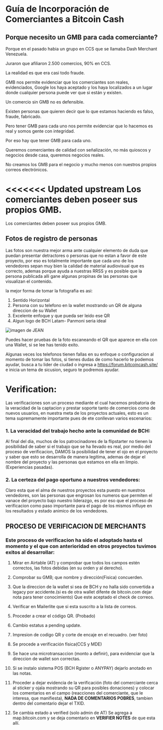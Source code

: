 
# Guía de Incorporación de Comerciantes a Bitcoin Cash

## Porque necesito un GMB para cada comerciante?

Porque en el pasado habia un grupo en CCS que se llamaba Dash Merchant Venezuela.

Juraron que afiliaron 2.500 comercios, 90% en CCS.

La realidad es que era casi todo fraude.

GMB nos permite evidenciar que los comerciantes son reales, evidenciados, Google los haya aceptado y los haya localizados a un lugar donde cualquier persona puede ver que si están y existen.

Un comercio sin GMB no es defensible.

Existen personas que quieren decir que lo que estamos haciendo es falso, fraude, fabricado.

Pero tener GMB para cada uno nos permite evidenciar que lo hacemos es real y somos gente con integridad.

Por eso hay que tener GMB para cada uno.


Queremos comerciantes de calidad con señalización, no más quioscos y negocios desde casa, queremos negocios reales.

No creamos los GMB para el negocio y mucho menos con nuestros propios correos electrónicos.

<<<<<<< Updated upstream
Los comerciantes deben poseer sus propios GMB.
=======
Los comerciantes deben poseer sus propios GMB.

## Fotos de registro de personas

Las fotos son nuestra mejor arma ante cualquier elemento de duda que puedan presentar detractores o personas que no estan a favor de este proyecto, por eso es totalmente importante que cada uno de los vendedores sepan muy bien la calidad de material audiovisual que es correcto, ademas porque ayuda a nuestras RRSS y es posible que la persona publicada alli gane algunas propinas de las personas que visualizan el contenido.


la mejor forma de tomar la fotografia es asi:

1. Sentido Horizontal
2. Persona con su telefono en la wallet mostrando un QR de alguna direccion de su Wallet
3. Excelente enfoque y que pueda ser leido ese QR
4. Algun logo de BCH Latam- Panmoni seria ideal


![imagen de JEAN](https://www.google.com.co/search?q=bitcoincash.site&hl=es-419&authuser=0&tbm=isch&sxsrf=ALeKk020bWmPk5S5GY0DHnJ15oD486j2yQ%3A1619618274646&source=hp&biw=1366&bih=657&ei=4mmJYNjUJLax5NoPk8ecoAE&oq=bitcoincash.site&gs_lcp=CgNpbWcQAzoECCMQJzoICAAQsQMQgwE6BQgAELEDOgIIADoECAAQHjoECAAQGDoGCAAQChAYUNQFWNYxYN04aABwAHgCgAHcBYgBtSySAQ0wLjEuNy4yLjMuMi4xmAEAoAEBqgELZ3dzLXdpei1pbWc&sclient=img&ved=0ahUKEwjYzbefjKHwAhW2GFkFHZMjBxQQ4dUDCAc&uact=5#imgrc=RtL4lJSv6jvB0M)


Puedes hacer pruebas de la foto escaneando el QR que aparece en ella con una Wallet, si se lee has tenido exito.

Algunas veces los telefonos tienen fallas en su enfoque o configuracion al momento de tomar las fotos, si tienes dudas de como hacerlo te podemos ayudar, busca a tu lider de ciudad o ingresa a https://forum.bitcoincash.site/ e inicia un tema de sicusion, seguro te podremos ayudar. 

# **Verification:**

Las verificaciones son un proceso mediante el cual hacemos probatoria de la veracidad de la captacion y prestar soporte tanto de comercios como de nuevos usuarios, en nuestra meta de los proyectos actuales, esto es un tema supremamente importante pues de ete conllevan varios escenarios:


### 1.  La veracidad del trabajo hecho ante la comunidad de BCH:
Al final del dia, muchos de los patrocinadores de la flipstarter no tienen la posibilidad de saber si el trabajo que se ha  llevado es real, por medio del proceso de verificacion, DAMOS la posibilidad de tener el ojo en el proyecto y saber que esto se desarrolla de manera legitima, ademas de dejar el nombre del proyecto y las personas que estamos en ella en limpio. (Experiencias pasadas).

### 2. La certeza del pago oportuno a nuestros vendedores:

Claro esta que el alma de nuestros proyectos esta puesto en nuestros vendedores, son las personas que engrosan los numeros que permiten el vanace del proyecto bajo nuestro liderazgo, es por eso que el proceso de verificacion como paso importante para el pago de los mismos influye en los resultados y estado animico de los vendedores.

## **PROCESO DE VERIFICACION DE MERCHANTS**

### Este proceso de verificacion ha sido el adoptado hasta el momento y el que con anterioridad en otros proyectos tuvimos exitos al desarrollar:


1. Mirar en Airtable (AT) y comprobar que todos los campos estén correctos, las fotos debidas (en su orden y al derecho).

2. Comprobar su GMB; que nombre y dirección(Fisica) concuerden.

3. Que la direccion de la wallet si sea de BCH y no halla sido convertida a legacy por accidente.(si es de otra wallet difente de bitcoin.com dejar nota para tener conocimiento)
Que este aceptado el check de correos.

4. Verificar en Mailerlite que si esta suscrito a la lista de correos.

5. Proceder a crear el código QR. (Probado)

6. Cambio estatus a pending update.
7. Impresion de codigo QR y corte de encaje en el recuadro. (ver foto)

8. Se procede a verificación física(CCS y MDE)

9. Se hace una microtransaccion (monto a definir), para evidenciar que la direccion de wallet son correctas.

10. Si se instalo sistema POS (BCH Rgister o ANYPAY) dejarlo anotado en las notas.

11. Proceder a dejar evidencia de la verificación (foto del comerciante cerca al sticker y ojala mostrando su QR para posibles donaciones) y colocar los comentarios en el campo (reacciones del comerciante, que le interesa, que manifiesta), **NADA DE COMENTARIOS POBRES**, tambien dentro del comentario dejar el TXID.

12. Se cambia estado a verified (solo admin de AT)
Se agrega a map.bitcoin.com y se deja comentario en **VERIFIER NOTES** de que esta allí.


